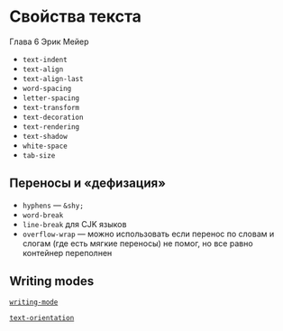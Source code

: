 # Свойства текста

Глава 6 Эрик Мейер

- `text-indent`
- `text-align`
- `text-align-last`
- `word-spacing`
- `letter-spacing`
- `text-transform`
- `text-decoration`
- `text-rendering`
- `text-shadow`
- `white-space`
- `tab-size`

## Переносы и «дефизация»

- `hyphens` — `&shy;`
- `word-break`
- `line-break` для CJK языков
- `overflow-wrap` — можно использовать если перенос по словам и слогам (где есть мягкие переносы) не помог, но все равно контейнер переполнен

## Writing modes

[`writing-mode`](https://developer.mozilla.org/en-US/docs/Web/CSS/writing-mode)

[`text-orientation`](https://developer.mozilla.org/en-US/docs/Web/CSS/text-orientation)

